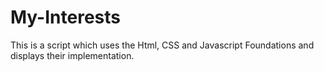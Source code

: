 # My-Interests
This is a script which uses the Html, CSS and Javascript Foundations and displays their implementation.
